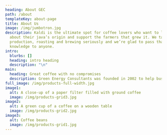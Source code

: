 ```yaml
---
heading: About GEC
path: /about
templateKey: about-page
title: About Us
image: /img/jumbotron.jpg
description: Kaldi is the ultimate spot for coffee lovers who want to learn
  about their java’s origin and support the farmers that grew it. We take coffee
  production, roasting and brewing seriously and we’re glad to pass that
  knowledge to anyone.
intro:
  blurbs: []
  heading: intro heading
  description: "\n"
main:
  heading: Great coffee with no compromises
  description: Green Energy Consultants was founded in 2002 to help businesses like yours keep up with and take advantage of the ever-changing energy landscape. Green Energy Consultants' mission is to provide our customers with an apples to apples comparison of electricity options available as well assist in the development of an energy strategy customized to the needs and unique environment of their company. Green Energy Consultants will provide Demand Side Management products and services designed to reduce kw, therm/btu demand, and consumption at each customer load center. In addition, Green Energy Consultants looks for ways to reduce carbon emissions and decrease greenhouse gases, all while saving our customers money. The GEMS software solution is the most innovative energy specific software solution on the market today. Goals Green Energy Consultants wants to provide businesses of all sizes a voice of reason in energy budgeting as well as help develop an energy strategy tailored for that particular business. We also want to help maximize our customers efficiency through the use of our GEMS software solution. The most comprehensive energy reporting and efficiency tool on the market today. Capabilities. Green Energy Consultants has the ability to procure both retail electricity and natural gas from several of the largest and most recognized Retail Energy Providers in America. We will provide you with an apples to apples (Non Biased) comparison of energy products from several of the largest and most reputable REPS (Retail Energy Providers) in the Country. This will insure your company true savings. Green Energy Consultants will shop rates from recommended energy providers in areas where deregulation allows this. In areas where states have not deregulated yet, Green Energy Consultants can provide Utility Tariff consulting, rate analysis, or take advantage of Demand Response programs and other traditional interruptible rate programs. Also, new state mandated RPS standards can help a customer produce savings thru energy reduction as part of a comprehensive strategic energy plan. Green Energy Consultants is capable of providing a thorough, customer focused, energy needs analysis and a detailed competitive energy cost analysis on a customer by customer and facility to facility basis.  Green Energy Consultants also provides Demand Side Management products and services designed to reduce kw and therm/btu demand and consumption at each customer load center, reduce carbon emissions and decrease greenhouse gases, all while saving our customers money.
full_image: /img/products-full-width.jpg
image1:
  alt: A close-up of a paper filter filled with ground coffee
  image: /img/products-grid3.jpg
image2:
  alt: A green cup of a coffee on a wooden table
  image: /img/products-grid2.jpg
image3:
  alt: Coffee beans
  image: /img/products-grid1.jpg
---
```

